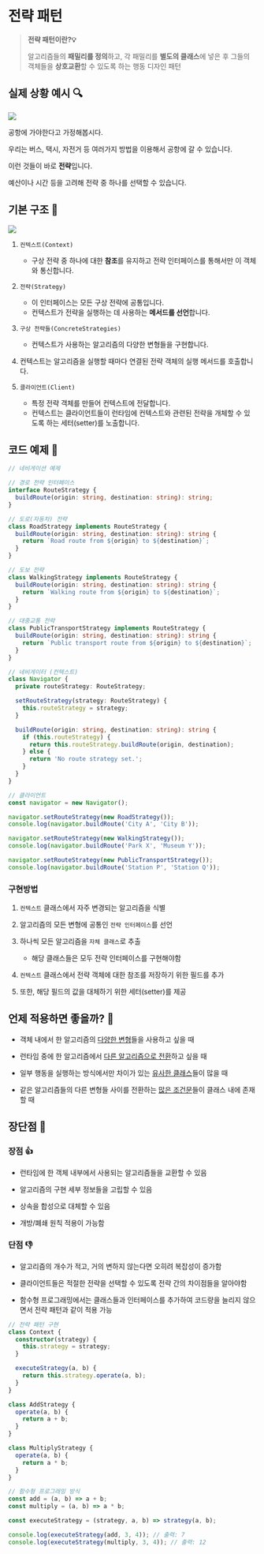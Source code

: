 # 전략 패턴

> **전략 패턴이란?💡**
>
> 알고리즘들의 **패밀리를 정의**하고, 각 패밀리를 **별도의 클래스**에 넣은 후 그들의 객체들을 **상호교환**할 수 있도록 하는 행동 디자인 패턴

## 실제 상황 예시 🔍

![](https://velog.velcdn.com/images/yongvelopeer/post/5dc1f713-7444-4195-a94d-80035807bfb6/image.png)

공항에 가야한다고 가정해봅시다.

우리는 버스, 택시, 자전거 등 여러가지 방법을 이용해서 공항에 갈 수 있습니다.

이런 것들이 바로 **전략**입니다.

예산이나 시간 등을 고려해 전략 중 하나를 선택할 수 있습니다.

## 기본 구조 📂

![](https://velog.velcdn.com/images/yongvelopeer/post/7fe415f8-06a8-4962-95fa-3344cf1c5fc2/image.png)

1. `컨텍스트(Context)`

   - 구상 전략 중 하나에 대한 **참조**를 유지하고 전략 인터페이스를 통해서만 이 객체와 통신합니다.

2. `전략(Strategy)`

   - 이 인터페이스는 모든 구상 전략에 공통입니다.
   - 컨텍스트가 전략을 실행하는 데 사용하는 **메서드를 선언**합니다.

3. `구상 전략들(ConcreteStrategies)`

   - 컨텍스트가 사용하는 알고리즘의 다양한 변형들을 구현합니다.

4. 컨텍스트는 알고리즘을 실행할 때마다 연결된 전략 객체의 실행 메서드를 호출합니다.

5. `클라이언트(Client)`
   - 특정 전략 객체를 만들어 컨텍스트에 전달합니다.
   - 컨텍스트는 클라이언트들이 런타임에 컨텍스트와 관련된 전략을 개체할 수 있도록 하는 세터(setter)를 노출합니다.

## 코드 예제 📖

```typescript
// 네비게이션 예제

// 경로 전략 인터페이스
interface RouteStrategy {
  buildRoute(origin: string, destination: string): string;
}

// 도로(자동차) 전략
class RoadStrategy implements RouteStrategy {
  buildRoute(origin: string, destination: string): string {
    return `Road route from ${origin} to ${destination}`;
  }
}

// 도보 전략
class WalkingStrategy implements RouteStrategy {
  buildRoute(origin: string, destination: string): string {
    return `Walking route from ${origin} to ${destination}`;
  }
}

// 대중교통 전략
class PublicTransportStrategy implements RouteStrategy {
  buildRoute(origin: string, destination: string): string {
    return `Public transport route from ${origin} to ${destination}`;
  }
}

// 네비게이터 (컨텍스트)
class Navigator {
  private routeStrategy: RouteStrategy;

  setRouteStrategy(strategy: RouteStrategy) {
    this.routeStrategy = strategy;
  }

  buildRoute(origin: string, destination: string): string {
    if (this.routeStrategy) {
      return this.routeStrategy.buildRoute(origin, destination);
    } else {
      return 'No route strategy set.';
    }
  }
}

// 클라이언트
const navigator = new Navigator();

navigator.setRouteStrategy(new RoadStrategy());
console.log(navigator.buildRoute('City A', 'City B'));

navigator.setRouteStrategy(new WalkingStrategy());
console.log(navigator.buildRoute('Park X', 'Museum Y'));

navigator.setRouteStrategy(new PublicTransportStrategy());
console.log(navigator.buildRoute('Station P', 'Station Q'));
```

### 구현방법

1. `컨텍스트` 클래스에서 자주 변경되는 알고리즘을 식별

2. 알고리즘의 모든 변형에 공통인 `전략 인터페이스`를 선언

3. 하나씩 모든 알고리즘을 `자체 클래스`로 추출

   - 해당 클래스들은 모두 전략 인터페이스를 구현해야함

4. `컨텍스트` 클래스에서 전략 객체에 대한 참조를 저장하기 위한 필드를 추가

5. 또한, 해당 필드의 값을 대체하기 위한 세터(setter)를 제공

## 언제 적용하면 좋을까? 🧐

- 객체 내에서 한 알고리즘의 <U>다양한 변형</U>들을 사용하고 싶을 때

- 런타임 중에 한 알고리즘에서 <U>다른 알고리즘으로 전환</U>하고 싶을 때

- 일부 행동을 실행하는 방식에서만 차이가 있는 <U>유사한 클래스</U>들이 많을 때

- 같은 알고리즘들의 다른 변형들 사이를 전환하는 <U>많은 조건문</U>들이 클래스 내에 존재할 때

## 장단점 💫

### 장점 👍

- 런타임에 한 객체 내부에서 사용되는 알고리즘들을 교환할 수 있음

- 알고리즘의 구현 세부 정보들을 고립할 수 있음

- 상속을 합성으로 대체할 수 있음

- 개방/폐쇄 원칙 적용이 가능함

### 단점 👎

- 알고리즘의 개수가 적고, 거의 변하지 않는다면 오히려 복잡성이 증가함

- 클라이언트들은 적절한 전략을 선택할 수 있도록 전략 간의 차이점들을 알아야함

- 함수형 프로그래밍에서는 클래스들과 인터페이스를 추가하여 코드량을 늘리지 않으면서 전략 패턴과 같이 적용 가능

```typescript
// 전략 패턴 구현
class Context {
  constructor(strategy) {
    this.strategy = strategy;
  }

  executeStrategy(a, b) {
    return this.strategy.operate(a, b);
  }
}

class AddStrategy {
  operate(a, b) {
    return a + b;
  }
}

class MultiplyStrategy {
  operate(a, b) {
    return a * b;
  }
}

// 함수형 프로그래밍 방식
const add = (a, b) => a + b;
const multiply = (a, b) => a * b;

const executeStrategy = (strategy, a, b) => strategy(a, b);

console.log(executeStrategy(add, 3, 4)); // 출력: 7
console.log(executeStrategy(multiply, 3, 4)); // 출력: 12
```
